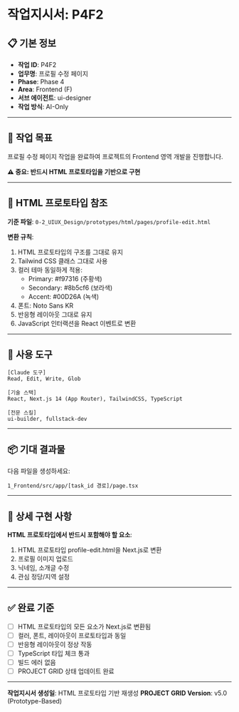 # 작업지시서: P4F2

## 📋 기본 정보

- **작업 ID**: P4F2
- **업무명**: 프로필 수정 페이지
- **Phase**: Phase 4
- **Area**: Frontend (F)
- **서브 에이전트**: ui-designer
- **작업 방식**: AI-Only

---

## 🎯 작업 목표

프로필 수정 페이지 작업을 완료하여 프로젝트의 Frontend 영역 개발을 진행합니다.

**⚠️ 중요: 반드시 HTML 프로토타입을 기반으로 구현**

---

## 📐 HTML 프로토타입 참조

**기준 파일**: `0-2_UIUX_Design/prototypes/html/pages/profile-edit.html`

**변환 규칙**:
1. HTML 프로토타입의 구조를 그대로 유지
2. Tailwind CSS 클래스 그대로 사용
3. 컬러 테마 동일하게 적용:
   - Primary: #f97316 (주황색)
   - Secondary: #8b5cf6 (보라색)
   - Accent: #00D26A (녹색)
4. 폰트: Noto Sans KR
5. 반응형 레이아웃 그대로 유지
6. JavaScript 인터랙션을 React 이벤트로 변환

---

## 🔧 사용 도구

```
[Claude 도구]
Read, Edit, Write, Glob

[기술 스택]
React, Next.js 14 (App Router), TailwindCSS, TypeScript

[전문 스킬]
ui-builder, fullstack-dev
```

---

## 📦 기대 결과물

다음 파일을 생성하세요:

```
1_Frontend/src/app/[task_id 경로]/page.tsx
```

---

## 📝 상세 구현 사항

**HTML 프로토타입에서 반드시 포함해야 할 요소**:

1. HTML 프로토타입 profile-edit.html을 Next.js로 변환
2. 프로필 이미지 업로드
3. 닉네임, 소개글 수정
4. 관심 정당/지역 설정

---

## ✅ 완료 기준

- [ ] HTML 프로토타입의 모든 요소가 Next.js로 변환됨
- [ ] 컬러, 폰트, 레이아웃이 프로토타입과 동일
- [ ] 반응형 레이아웃이 정상 작동
- [ ] TypeScript 타입 체크 통과
- [ ] 빌드 에러 없음
- [ ] PROJECT GRID 상태 업데이트 완료

---

**작업지시서 생성일**: HTML 프로토타입 기반 재생성
**PROJECT GRID Version**: v5.0 (Prototype-Based)
